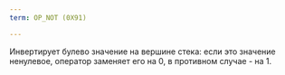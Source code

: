 ```yaml
---
term: OP_NOT (0X91)

---
```

Инвертирует булево значение на вершине стека: если это значение ненулевое, оператор заменяет его на 0, в противном случае - на 1.
